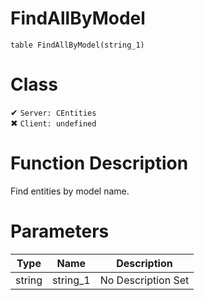 # FindAllByModel
```
table FindAllByModel(string_1)
```
# Class
✔ `Server: CEntities`  
✖ `Client: undefined`  

# Function Description
Find entities by model name.
# Parameters
Type|Name|Description
--|--|--
string|string_1|No Description Set
